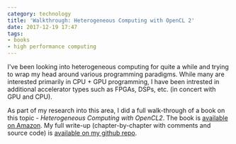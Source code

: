 ```yaml
---
category: technology
title: 'Walkthrough: Heterogeneous Computing with OpenCL 2'
date: 2017-12-19 17:47
tags:
- books
- high performance computing
---
```


I've been looking into heterogeneous computing for quite a while and trying to wrap my head around various programming paradigms. While many are interested primarily in CPU + GPU programming, I have been intrested in additional accelerator types such as FPGAs, DSPs, etc. (in concert with GPU and CPU).

As part of my research into this area, I did a full walk-through of a book on this topic - _Heterogeneous Computing with OpenCL2_. The book is [available on Amazon](https://amzn.to/2um3Sl8). My full write-up (chapter-by-chapter with comments and source code) is [available on my github repo](https://github.com/argodev/learn/tree/master/books/heterogeneous_computing_opencl2).
